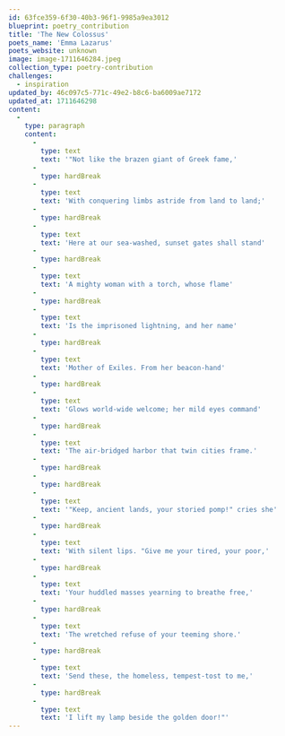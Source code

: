 ```yaml
---
id: 63fce359-6f30-40b3-96f1-9985a9ea3012
blueprint: poetry_contribution
title: 'The New Colossus'
poets_name: 'Emma Lazarus'
poets_website: unknown
image: image-1711646284.jpeg
collection_type: poetry-contribution
challenges:
  - inspiration
updated_by: 46c097c5-771c-49e2-b8c6-ba6009ae7172
updated_at: 1711646298
content:
  -
    type: paragraph
    content:
      -
        type: text
        text: '"Not like the brazen giant of Greek fame,'
      -
        type: hardBreak
      -
        type: text
        text: 'With conquering limbs astride from land to land;'
      -
        type: hardBreak
      -
        type: text
        text: 'Here at our sea-washed, sunset gates shall stand'
      -
        type: hardBreak
      -
        type: text
        text: 'A mighty woman with a torch, whose flame'
      -
        type: hardBreak
      -
        type: text
        text: 'Is the imprisoned lightning, and her name'
      -
        type: hardBreak
      -
        type: text
        text: 'Mother of Exiles. From her beacon-hand'
      -
        type: hardBreak
      -
        type: text
        text: 'Glows world-wide welcome; her mild eyes command'
      -
        type: hardBreak
      -
        type: text
        text: 'The air-bridged harbor that twin cities frame.'
      -
        type: hardBreak
      -
        type: hardBreak
      -
        type: text
        text: '"Keep, ancient lands, your storied pomp!" cries she'
      -
        type: hardBreak
      -
        type: text
        text: 'With silent lips. "Give me your tired, your poor,'
      -
        type: hardBreak
      -
        type: text
        text: 'Your huddled masses yearning to breathe free,'
      -
        type: hardBreak
      -
        type: text
        text: 'The wretched refuse of your teeming shore.'
      -
        type: hardBreak
      -
        type: text
        text: 'Send these, the homeless, tempest-tost to me,'
      -
        type: hardBreak
      -
        type: text
        text: 'I lift my lamp beside the golden door!"'
---
```


